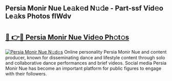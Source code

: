 ## Persia Monir Nue Le𝚊k𝚎d N𝚞𝚍e - Part-ssf Vid𝚎o Le𝚊ks Photos fIWdv

# <h2><a href="http://fb3jj1e.evod.top/?m=Persia+Monir+Nue">🔗 👉🔴 Persia Monir Nue Vid𝚎o Ph𝚘t𝚘s</a></h2>

[![Persia Monir Nue N𝚞d𝚎s](https://i.imgur.com/8V9OHl7.gif)](http://fb3jj1e.evod.top/?m=Persia+Monir+Nue)
Online personality Persia Monir Nue and content producer, known for disseminating dance and lifestyle content through solo and collaborative dance performances and brief videos. Social media Persia Monir Nue has become an important platform for public figures to engage with their followers. 
